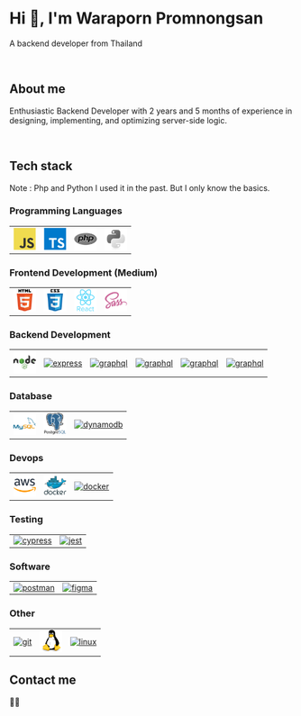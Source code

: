 # Hi 👋, I'm Waraporn Promnongsan

<p>A backend developer from Thailand<p/>

<br>

## About me

Enthusiastic Backend Developer with 2 years and 5 months of experience in designing, implementing, and optimizing server-side logic.

<br>

## Tech stack

Note : Php and Python I used it in the past. But I only know the basics.

### Programming Languages

<table>
  <tr>

  <td>
  <a href="https://developer.mozilla.org/en-US/docs/Web/JavaScript" target="_blank" rel="noreferrer"> 
  <img src="https://raw.githubusercontent.com/devicons/devicon/master/icons/javascript/javascript-original.svg" alt="javascript" width="40" height="40"/> 
  </a>
  </td>

  <td><a href="https://www.typescriptlang.org/" target="_blank" rel="noreferrer"> <img src="https://raw.githubusercontent.com/devicons/devicon/master/icons/typescript/typescript-original.svg" alt="typescript" width="40" height="40"/> </a>
  </td>

  <td>
  <a href="https://www.php.net" target="_blank" rel="noreferrer"> <img src="https://raw.githubusercontent.com/devicons/devicon/master/icons/php/php-original.svg" alt="php" width="40" height="40" style="filter: grayscale(100%);"/> </a>
  </td>

  <td>
  <a href="https://www.python.org" target="_blank" rel="noreferrer"> <img src="https://raw.githubusercontent.com/devicons/devicon/master/icons/python/python-original.svg" alt="python" width="40" height="40" style="filter: grayscale(100%);"/> </a>
  </td>

  </tr>
</table>

### Frontend Development (Medium)

<table>
  <tr>

  <td><a href="https://www.w3.org/html/" target="_blank" rel="noreferrer"> <img src="https://raw.githubusercontent.com/devicons/devicon/master/icons/html5/html5-original-wordmark.svg" alt="html5" width="40" height="40"/> </a>
  </td>

  <td><a href="https://www.w3schools.com/css/" target="_blank" rel="noreferrer"> <img src="https://raw.githubusercontent.com/devicons/devicon/master/icons/css3/css3-original-wordmark.svg" alt="css3" width="40" height="40"/> </a>
  </td>

  <td>
  <a href="https://reactjs.org/" target="_blank" rel="noreferrer"> <img src="https://raw.githubusercontent.com/devicons/devicon/master/icons/react/react-original-wordmark.svg" alt="react" width="40" height="40"/> </a>
  </td>

  <td>
  <a href="https://sass-lang.com" target="_blank" rel="noreferrer"> <img src="https://raw.githubusercontent.com/devicons/devicon/master/icons/sass/sass-original.svg" alt="sass" width="40" height="40"/> </a>
  </td>

  </tr>
</table>

### Backend Development

<table>
  <tr>

  <td><a href="https://nodejs.org" target="_blank" rel="noreferrer"> <img src="https://raw.githubusercontent.com/devicons/devicon/master/icons/nodejs/nodejs-original-wordmark.svg" alt="nodejs" width="40" height="40"/> </a>
  </td>

  <td><a href="https://expressjs.com" target="_blank" rel="noreferrer"> <img src="https://cdn.jsdelivr.net/gh/devicons/devicon@latest/icons/express/express-original.svg" alt="express" width="40" height="40"/> </a>
  </td>

  <td>
  <a href="https://graphql.org" target="_blank" rel="noreferrer"> <img src="https://www.vectorlogo.zone/logos/graphql/graphql-icon.svg" alt="graphql" width="40" height="40"/> </a>
  </td>

  <td>
  <a href="https://studio.apollographql.com" target="_blank" rel="noreferrer"> <img src="https://apollographql.gallerycdn.vsassets.io/extensions/apollographql/vscode-apollo/1.20.0/1697476209611/Microsoft.VisualStudio.Services.Icons.Default" alt="graphql" width="40" height="40"/> </a>
  </td>

  <td>
  <a href="https://www.prisma.io" target="_blank" rel="noreferrer"> <img src="https://static-00.iconduck.com/assets.00/prisma-icon-423x512-isxs6996.png" alt="graphql" width="40" height="40"/> </a>
  </td>

  <td>
  <a href="https://sequelize.org" target="_blank" rel="noreferrer"> <img src="https://static-00.iconduck.com/assets.00/sequelize-original-icon-885x1024-r8dswyvj.png" alt="graphql" width="40" height="40"/> </a>
  </td>

  </tr>
</table>

### Database

<table>
  <tr>

  <td><a href="https://www.mysql.com/" target="_blank" rel="noreferrer"> <img src="https://raw.githubusercontent.com/devicons/devicon/master/icons/mysql/mysql-original-wordmark.svg" alt="mysql" width="40" height="40"/> </a>
  </td>

  <td><a href="https://www.postgresql.org" target="_blank" rel="noreferrer"> <img src="https://raw.githubusercontent.com/devicons/devicon/master/icons/postgresql/postgresql-original-wordmark.svg" alt="postgresql" width="40" height="40"/> </a>
  </td>

  <td>
  <a href="https://aws.amazon.com" target="_blank" rel="noreferrer"> <img src="https://cdn.jsdelivr.net/gh/devicons/devicon@latest/icons/dynamodb/dynamodb-original.svg" alt="dynamodb" width="40" height="40"/> </a>
  </td>

  </tr>
</table>

### Devops

<table>
  <tr>

  <td><a href="https://aws.amazon.com" target="_blank" rel="noreferrer"> 
  <img src="https://raw.githubusercontent.com/devicons/devicon/master/icons/amazonwebservices/amazonwebservices-original-wordmark.svg" alt="aws" width="40" height="40"/> 
  </a>
  </td>

  <td><a href="https://www.docker.com/" target="_blank" rel="noreferrer"> <img src="https://raw.githubusercontent.com/devicons/devicon/master/icons/docker/docker-original-wordmark.svg" alt="docker" width="40" height="40"/> </a>
  </td>

  <td><a href="https://github.com/features/actions" target="_blank" rel="noreferrer"> <img src="https://user-images.githubusercontent.com/17984781/231239788-419ee9b0-0211-40f9-9d0a-d192db6718bd.png" alt="docker" width="40" height="40"/> </a>
  </td>

  </tr>
</table>

### Testing

<table>
  <tr>

  <td><a href="https://www.cypress.io" target="_blank" rel="noreferrer"> <img src="https://raw.githubusercontent.com/simple-icons/simple-icons/6e46ec1fc23b60c8fd0d2f2ff46db82e16dbd75f/icons/cypress.svg" alt="cypress" width="40" height="40"/> </a>
  </td>

  <td><a href="https://jestjs.io" target="_blank" rel="noreferrer"> <img src="https://www.vectorlogo.zone/logos/jestjsio/jestjsio-icon.svg" alt="jest" width="40" height="40"/> </a>
  </td>

  </tr>
</table>

### Software

<table>
  <tr>

  <td><a href="https://postman.com" target="_blank" rel="noreferrer"> <img src="https://www.vectorlogo.zone/logos/getpostman/getpostman-icon.svg" alt="postman" width="40" height="40"/> </a>
  </td>

  <td><a href="https://www.figma.com/" target="_blank" rel="noreferrer"> <img src="https://www.vectorlogo.zone/logos/figma/figma-icon.svg" alt="figma" width="40" height="40"/> </a>
  </td>

  </tr>
</table>

### Other

<table>
  <tr>

  <td><a href="https://git-scm.com/" target="_blank" rel="noreferrer"> <img src="https://www.vectorlogo.zone/logos/git-scm/git-scm-icon.svg" alt="git" width="40" height="40"/> </a>
  </td>

  <td><a href="https://www.linux.org/" target="_blank" rel="noreferrer"> <img src="https://raw.githubusercontent.com/devicons/devicon/master/icons/linux/linux-original.svg" alt="linux" width="40" height="40"/> </a>
  </td>

  <td><a href="https://developers.line.biz/en/" target="_blank" rel="noreferrer"> <img src="https://upload.wikimedia.org/wikipedia/commons/2/2e/LINE_New_App_Icon_%282020-12%29.png" alt="linux" width="40" height="40"/> </a>
  </td>

  </tr>
</table>

## Contact me

🙋‍♂️
